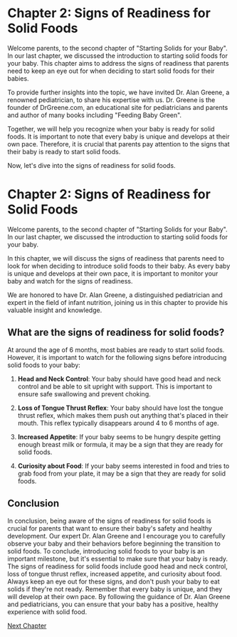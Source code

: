 # Chapter 2: Signs of Readiness for Solid Foods

Welcome parents, to the second chapter of "Starting Solids for your Baby". In our last chapter, we discussed the introduction to starting solid foods for your baby. This chapter aims to address the signs of readiness that parents need to keep an eye out for when deciding to start solid foods for their babies.

To provide further insights into the topic, we have invited Dr. Alan Greene, a renowned pediatrician, to share his expertise with us. Dr. Greene is the founder of DrGreene.com, an educational site for pediatricians and parents and author of many books including "Feeding Baby Green".

Together, we will help you recognize when your baby is ready for solid foods. It is important to note that every baby is unique and develops at their own pace. Therefore, it is crucial that parents pay attention to the signs that their baby is ready to start solid foods.

Now, let's dive into the signs of readiness for solid foods.
# Chapter 2: Signs of Readiness for Solid Foods

Welcome parents, to the second chapter of "Starting Solids for your Baby". In our last chapter, we discussed the introduction to starting solid foods for your baby. 

In this chapter, we will discuss the signs of readiness that parents need to look for when deciding to introduce solid foods to their baby. As every baby is unique and develops at their own pace, it is important to monitor your baby and watch for the signs of readiness.

We are honored to have Dr. Alan Greene, a distinguished pediatrician and expert in the field of infant nutrition, joining us in this chapter to provide his valuable insight and knowledge.

## What are the signs of readiness for solid foods?

At around the age of 6 months, most babies are ready to start solid foods. However, it is important to watch for the following signs before introducing solid foods to your baby:

1. **Head and Neck Control**: Your baby should have good head and neck control and be able to sit upright with support. This is important to ensure safe swallowing and prevent choking.

2. **Loss of Tongue Thrust Reflex**: Your baby should have lost the tongue thrust reflex, which makes them push out anything that's placed in their mouth. This reflex typically disappears around 4 to 6 months of age.

3. **Increased Appetite**: If your baby seems to be hungry despite getting enough breast milk or formula, it may be a sign that they are ready for solid foods.

4. **Curiosity about Food**: If your baby seems interested in food and tries to grab food from your plate, it may be a sign that they are ready for solid foods.

## Conclusion

In conclusion, being aware of the signs of readiness for solid foods is crucial for parents that want to ensure their baby's safety and healthy development. Our expert Dr. Alan Greene and I encourage you to carefully observe your baby and their behaviors before beginning the transition to solid foods.
To conclude, introducing solid foods to your baby is an important milestone, but it's essential to make sure that your baby is ready. The signs of readiness for solid foods include good head and neck control, loss of tongue thrust reflex, increased appetite, and curiosity about food. Always keep an eye out for these signs, and don't push your baby to eat solids if they're not ready. Remember that every baby is unique, and they will develop at their own pace. By following the guidance of Dr. Alan Greene and pediatricians, you can ensure that your baby has a positive, healthy experience with solid food.


[Next Chapter](03_Chapter03.md)